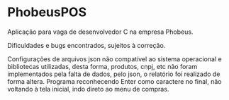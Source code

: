 # PhobeusPOS
Aplicação para vaga de desenvolvedor C na empresa Phobeus.


Dificuldades e bugs encontrados, sujeitos à correção.

Configurações de arquivos json não compatível ao sistema operacional e bibliotecas utilizadas, desta forma, produtos, cnpj, etc não foram implementados
pela falta de dados, pelo json, o relatório foi realizado de forma altera.
Programa reconhecendo Enter como caractere no final, não voltando à tela inicial, indo direto ao menu de compras.

